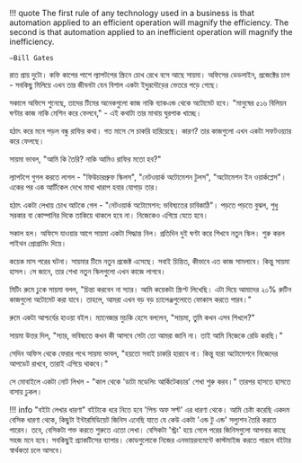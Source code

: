 !!! quote
    The first rule of any technology used in a business is that automation applied to an efficient operation will magnify the efficiency. The second is that automation applied to an inefficient operation will magnify the inefficiency. 
    
    —Bill Gates

রাত প্রায় দুটো। কফি কাপের পাশে ল্যাপটপের স্ক্রিনে চোখ রেখে বসে আছে সায়মা। অফিসের ডেডলাইন, প্রজেক্টের চাপ - সবকিছু মিলিয়ে এখন তার জীবনটা যেন বিশাল একটা ইদুরদৌড়ের ভেতরে পড়ে গেছে।

সকালে অফিসে শুনেছে, তাদের টিমের অনেকগুলো কাজ নাকি ব্যাকএন্ড থেকে অটোমেট হবে। "মানুষের ৫১৬ বিলিয়ন ঘণ্টার কাজ নাকি মেশিন করে ফেলবে," - এই কথাটা তার মাথায় ঘুরপাক খাচ্ছে।

হঠাৎ করে মনে পড়ল বন্ধু রাফির কথা। গত মাসে সে চাকরি হারিয়েছে। কারণ? তার কাজগুলো এখন একটা সফটওয়্যার করে ফেলছে।

সায়মা ভাবল, "আমি কি তৈরি? নাকি আমিও রাফির মতো হব?"

ল্যাপটপে গুগল করতে লাগল - "ফিউচারপ্রুফ স্কিলস", "নেটওয়ার্ক অটোমেশন টুলস", "অটোমেশন ইন ওয়ার্কপ্লেস"। একের পর এক আর্টিকেল দেখে মাথা খারাপ হবার যোগাড় তার।

হঠাৎ একটা লেখায় চোখ আটকে গেল - "নেটওয়ার্ক অটোমেশন: ভবিষ্যতের চাবিকাঠি"। পড়তে পড়তে বুঝল, শুধু সরকার বা কোম্পানির দিকে তাকিয়ে থাকলে হবে না। নিজেকেও এগিয়ে যেতে হবে।

সকাল হল। অফিসে যাওয়ার আগে সায়মা একটা সিদ্ধান্ত নিল। প্রতিদিন দুই ঘণ্টা করে শিখবে নতুন স্কিল। শুরু করল পাইথন প্রোগ্রামিং দিয়ে।

কয়েক মাস পরের ঘটনা। সায়মার টিমে নতুন প্রজেক্ট এসেছে। সবাই চিন্তিত, কীভাবে এত কাজ সামলাবে। কিন্তু সায়মা হাসল। সে জানে, তার শেখা নতুন স্কিলগুলো এখন কাজে লাগবে।

মিটিং রুমে ঢুকে সায়মা বলল, "চিন্তা করবেন না স্যার। আমি কয়েকটা স্ক্রিপ্ট লিখেছি। এটা দিয়ে আমাদের ২০% রুটিন কাজগুলো অটোমেট করা যাবে। তাহলে, আমরা এখন বড় বড় চ্যালেঞ্জগুলোতে ফোকাস করতে পারব।"

রুমে একটা আশ্চর্যের হাওয়া বইল। ম্যানেজার মুচকি হেসে বললেন, "সায়মা, তুমি কখন এসব শিখলে?"

সায়মা উত্তর দিল, "স্যার, ভবিষ্যতে কখন কী আসবে সেটা তো আমরা জানি না। তাই আমি নিজেকে রেডি করছি।"

সেদিন অফিস থেকে ফেরার পথে সায়মা ভাবল, "হয়তো সবাই চাকরি হারাবে না। কিন্তু যারা অটোমেশনে  নিজেদের আপডেট রাখবে, তারাই এগিয়ে থাকবে।" 

সে মোবাইলে একটা নোট লিখল - "কাল থেকে 'ডাটা মডেলিং আর্কিটেকচার' শেখা শুরু করব।" তারপর হাসতে হাসতে বাসায় ঢুকল।

!!! info "বইটা লেখার ধারণা"
    বইটাকে ধরে নিতে হবে 'পিন্চ অফ সল্ট' এর ধারণা থেকে। আমি চেষ্টা করেছি একদম বেসিক ধারণা থেকে, কিছুটা ইন্টারমিডিয়েট জিনিস এনেছি যাতে যে কেউ একটা 'এন্ড টু এন্ড' সল্যুশন তৈরি করতে পারেন। তবে, বেসিকটা শক্ত করতে শুরুতে এতো লেখা। বেসিকটা 'স্ট্রং' হয়ে গেলে পরের জিনিসগুলো আপনার কাছে সহজ মনে হবে। সবকিছুই প্র্যাকটিসের ব্যাপার। কোডগুলোকে নিজের এনভায়রনমেন্টে কাস্টমাইজ করতে পারলে বইটার স্বার্থকতা চলে আসবে।